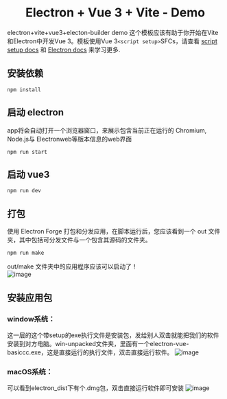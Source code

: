 
<h1 align=center>
  Electron + Vue 3 + Vite - Demo
</h1>

  electron+vite+vue3+electon-builder demo 这个模板应该有助于你开始在Vite和Electron中开发Vue 3。模板使用Vue 3`<script setup>`SFCs，请查看 [script setup docs](https://v3.vuejs.org/api/sfc-script-setup.html#sfc-script-setup) 和 <a href="https://www.electronjs.org/zh/docs/latest/">Electron docs</a> 来学习更多.   



## 安装依赖
```
npm install
```

## 启动 electron
app将会自动打开一个浏览器窗口，来展示包含当前正在运行的 Chromium, Node.js与 Electronweb等版本信息的web界面
```
npm run start
```
## 启动 vue3
```
npm run dev
```

## 打包
使用 Electron Forge 打包和分发应用，在脚本运行后，您应该看到一个 out 文件夹，其中包括可分发文件与一个包含其源码的文件夹。

```
npm run make
```
out/make 文件夹中的应用程序应该可以启动了！   
![image](https://github.com/mzy-ly/my-electron-app/assets/37282073/362305f2-fde5-45de-9b32-17fa07ff5201)

## 安装应用包
### window系统：
这一层的这个带setup的exe执行文件是安装包，发给别人双击就能把我们的软件安装到对方电脑。win-unpacked文件夹，里面有一个electron-vue-basiccc.exe，这是直接运行的执行文件，双击直接运行软件。
![image](https://github.com/mzy-Electron/electron-vue3-vite/assets/37282073/e4f3d6e8-0dcc-4f2b-838b-9543ca4de7ff)

### macOS系统：
可以看到electron_dist下有个.dmg包，双击直接运行软件即可安装
![image](https://github.com/mzy-Electron/electron-vue3-vite/assets/37282073/5501f680-7b84-42a7-b282-bd1f71e387d2)


